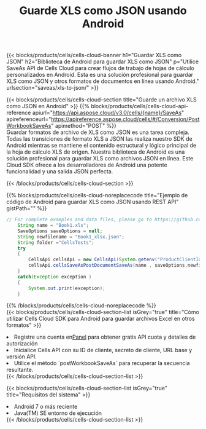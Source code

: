 ﻿---
title:  Guarde XLS como JSON usando Android
description:  Utilizando Aspose.Cells Cloud SDK para Android para guardar el archivo en formato XLS como archivo en formato JSON.
kwords: Excel, Save XLS as JSON, REST, Android
howto: How to save XLS as JSON using Aspose.Cells Cloud Android library.
---
{{< blocks/products/cells/cells-cloud-banner h1="Guardar XLS como JSON" h2="Biblioteca de Android para guardar XLS como JSON" p="Utilice SaveAs API de Cells Cloud para crear flujos de trabajo de hojas de cálculo personalizados en Android. Esta es una solución profesional para guardar XLS como JSON y otros formatos de documentos en línea usando Android." urlsection="saveas/xls-to-json/" >}}

{{< blocks/products/cells/cells-cloud-section title="Guarde un archivo XLS como JSON en Android" >}}
{{% blocks/products/cells/cells-cloud-api-reference apiurl="https://api.aspose.cloud/v3.0/cells/{name}/SaveAs" apireferenceurl="https://apireference.aspose.cloud/cells/#/Conversion/PostWorkbookSaveAs" apimethod="POST" %}}
<br/>
Guardar formatos de archivo de XLS como JSON es una tarea compleja. Todas las transiciones de formato XLS a JSON las realiza nuestro SDK de Android mientras se mantiene el contenido estructural y lógico principal de la hoja de cálculo XLS de origen. Nuestra biblioteca de Android es una solución profesional para guardar XLS como archivos JSON en línea. Este Cloud SDK ofrece a los desarrolladores de Android una potente funcionalidad y una salida JSON perfecta.

{{< /blocks/products/cells/cells-cloud-section >}}

{{% blocks/products/cells/cells-cloud-noreplacecode title="Ejemplo de código de Android para guardar XLS como JSON usando REST API" gistPath="" %}}
  
```java
// For complete examples and data files, please go to https://github.com/aspose-cells-cloud/aspose-cells-cloud-android/
    String name = "Book1.xls";
    SaveOptions saveOptions = null;
    String newfilename = "Book1_xlsx.json";
    String folder ="CellsTests";
    try
    {
        CellsApi cellsApi = new CellsApi(System.getenv("ProductClientId"), System.getenv("ProductClientSecret"));
        cellsApi.cellsSaveAsPostDocumentSaveAs(name , saveOptions,newfilename,false,false,folder,null,null,null,true);                       
    }
    catch(Exception exception )
    {
        System.out.print(exception);
    }
```
  
{{% /blocks/products/cells/cells-cloud-noreplacecode %}}
<br/>
{{< blocks/products/cells/cells-cloud-section-list isGrey="true" title="Cómo utilizar Cells Cloud SDK para Android para guardar archivos Excel en otros formatos" >}}
<li> Registre una cuenta en<a href="https://dashboard.aspose.cloud/">Panel</a> para obtener gratis API cuota y detalles de autorización</li>
<li>Inicialice Cells API con su ID de cliente, secreto de cliente, URL base y versión API.</li>
<li>Utilice el método `postWorkbookSaveAs` para recuperar la secuencia resultante.</li>
{{< /blocks/products/cells/cells-cloud-section-list >}}

{{< blocks/products/cells/cells-cloud-section-list isGrey="true" title="Requisitos del sistema" >}}
<li>Android 7 o más reciente</li>
<li>Java(TM) SE entorno de ejecución</li>
{{< /blocks/products/cells/cells-cloud-section-list >}}
